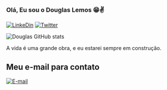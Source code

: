 ### Olá, Eu sou o Douglas Lemos 😁✌️

[![LinkeDin](https://img.shields.io/badge/LinkedIn-0077B5?style=for-the-badge&logo=linkedin&logoColor=white)](https://www.linkedin.com/in/douglas-lemos-de-oliveira/) 
[![Twitter](https://img.shields.io/badge/Twitter-1DA1F2?style=for-the-badge&logo=twitter&logoColor=white)](https://twitter.com/Dlemoliver) 

![Douglas GitHub stats](https://github-readme-stats.vercel.app/api?username=Dlemoz&show_icons=true&theme=radical)



A vida é uma grande obra, e eu estarei sempre em construção. 

## Meu e-mail para contato
[![E-mail](https://img.shields.io/badge/Gmail-D14836?style=for-the-badge&logo=gmail&logoColor=white)](lemos.douglasoliveira@gmail.com) 
